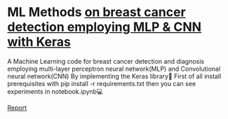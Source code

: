 # ML Methods [on breast cancer detection employing MLP & CNN with Keras](https://github.com/Sofia-Amouei/ML-Methods-on-breast-cancer-detection-employing-MLP-CNN-with-Keras-/files/10488662/default.pdf)

A Machine Learning code for breast cancer detection and diagnosis employing
multi-layer perceptron neural network(MLP) and Convolutional neural
network(CNN) By implementing the Keras library📑
First of all install prerequisites with pip install -r requirements.txt then you can see experiments in notebook.ipynb💻

[Report](https://github.com/Sofia-Amouei/ML-Methods-on-breast-cancer-detection-employing-MLP-CNN-with-Keras-/files/10488821/Methods.docx)

